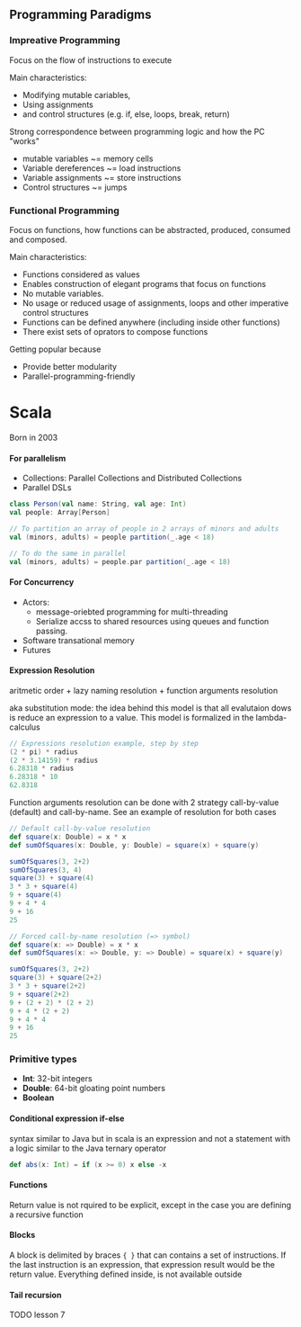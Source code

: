 ## Programming Paradigms

### Impreative Programming

Focus on the flow of instructions to execute

Main characteristics:
* Modifying mutable cariables,
* Using assignments
* and control structures (e.g. if, else, loops, break, return)

Strong correspondence between programming logic and how the PC "works"
* mutable variables ~= memory cells
* Variable dereferences ~= load instructions
* Variable assignments ~= store instructions
* Control structures ~= jumps


### Functional Programming

Focus on functions, how functions can  be abstracted, produced, consumed and composed.

Main characteristics:
* Functions considered as values
* Enables construction of elegant programs that focus on functions
* No mutable variables.
* No usage or reduced usage of assignments, loops and other imperative control structures
* Functions can be defined anywhere (including inside other functions) 
* There exist sets of oprators to compose functions

Getting popular because
- Provide better modularity
- Parallel-programming-friendly


#  Scala

Born in 2003


#### For parallelism

* Collections: Parallel Collections and Distributed Collections
* Parallel DSLs

```scala
class Person(val name: String, val age: Int)
val people: Array[Person]

// To partition an array of people in 2 arrays of minors and adults
val (minors, adults) = people partition(_.age < 18)

// To do the same in parallel
val (minors, adults) = people.par partition(_.age < 18)
```

#### For Concurrency

* Actors:
	* message-oriebted programming for multi-threading
	* Serialize accss to shared resources using queues and function passing.
* Software transational memory
* Futures


#### Expression Resolution

aritmetic order + lazy naming resolution + function arguments resolution

aka substitution mode: the idea behind this model is that all evalutaion dows is reduce an expression to a value. This model is formalized in the lambda-calculus

```scala
// Expressions resolution example, step by step
(2 * pi) * radius
(2 * 3.14159) * radius
6.28318 * radius
6.28318 * 10
62.8318
```

Function arguments resolution can be done with 2 strategy call-by-value (default) and call-by-name.
See an example of resolution for both cases

```scala
// Default call-by-value resolution
def square(x: Double) = x * x
def sumOfSquares(x: Double, y: Double) = square(x) + square(y)

sumOfSquares(3, 2+2)
sumOfSquares(3, 4)
square(3) + square(4)
3 * 3 + square(4)
9 + square(4)
9 + 4 * 4
9 + 16
25

// Forced call-by-name resolution (=> symbol)
def square(x: => Double) = x * x
def sumOfSquares(x: => Double, y: => Double) = square(x) + square(y)

sumOfSquares(3, 2+2)
square(3) + square(2+2)
3 * 3 + square(2+2)
9 + square(2+2)
9 + (2 + 2) * (2 + 2)
9 + 4 * (2 + 2)
9 + 4 * 4
9 + 16
25
```

### Primitive types

* **Int**: 32-bit integers
* **Double**: 64-bit gloating point numbers
* **Boolean**

#### Conditional expression if-else

syntax similar to Java but in scala is an expression and not a statement with a logic similar to the Java ternary operator

```scala
def abs(x: Int) = if (x >= 0) x else -x
```

#### Functions

Return value is not rquired to be explicit, except in the case you are defining a recursive function

#### Blocks

A block is delimited by braces `{ }`  that can contains a set of instructions.
If the last instruction is an expression, that expression result would be the return value.
Everything defined inside, is not available outside

#### Tail recursion

TODO lesson 7